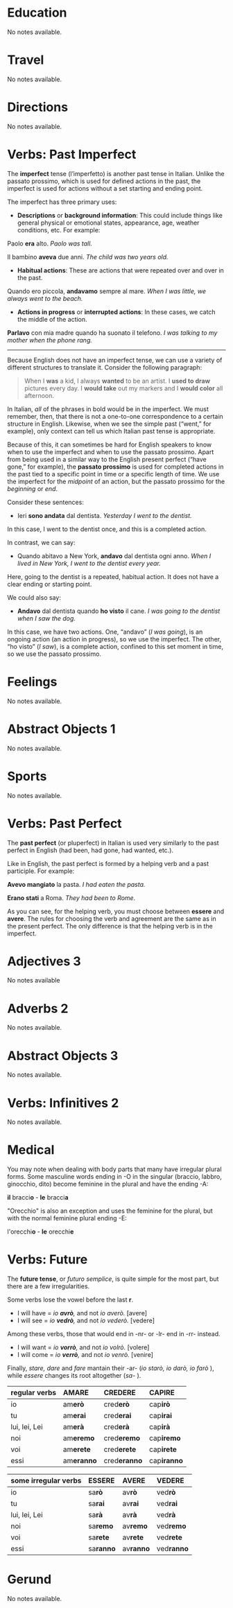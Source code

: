 # Education

No notes available.

# Travel

No notes available.

# Directions

No notes available.

# Verbs: Past Imperfect

The **imperfect** tense (l’imperfetto) is another past tense in Italian. Unlike the passato prossimo, which is used for defined actions in the past, the imperfect is used for actions without a set starting and ending point.

The imperfect has three primary uses:

- **Descriptions** or **background information**: This could include things like general physical or emotional states, appearance, age, weather conditions, etc. For example:

Paolo **era** alto. *Paolo was tall.*

Il bambino **aveva** due anni. *The child was two years old.*

- **Habitual actions**: These are actions that were repeated over and over in the past.

Quando ero piccola, **andavamo** sempre al mare. *When I was little, we always went to the beach.*

- **Actions in progress** or **interrupted actions**: In these cases, we catch the middle of the action.

**Parlavo** con mia madre quando ha suonato il telefono. *I was talking to my mother when the phone rang.*

------

Because English does not have an imperfect tense, we can use a variety of different structures to translate it. Consider the following paragraph:

> When I **was** a kid, I always **wanted** to be an artist. I **used to draw** pictures every day. I **would take** out my markers and I **would color** all afternoon.

In Italian, *all* of the phrases in bold would be in the imperfect. We must remember, then, that there is not a one-to-one correspondence to a certain structure in English. Likewise, when we see the simple past (“went,” for example), only context can tell us which Italian past tense is appropriate.

Because of this, it can sometimes be hard for English speakers to know when to use the imperfect and when to use the passato prossimo. Apart from being used in a similar way to the English present perfect (“have gone,” for example), the **passato prossimo** is used for completed actions in the past tied to a specific point in time or a specific length of time. We use the imperfect for the *midpoint* of an action, but the passato prossimo for the *beginning* or *end*.

Consider these sentences:

- Ieri **sono andata** dal dentista. *Yesterday I went to the dentist.*

In this case, I went to the dentist once, and this is a completed action.

In contrast, we can say:

- Quando abitavo a New York, **andavo** dal dentista ogni anno. *When I lived in New York, I went to the dentist every year.*

Here, going to the dentist is a repeated, habitual action. It does not have a clear ending or starting point.

We could also say:

- **Andavo** dal dentista quando **ho visto** il cane. *I was going to the dentist when I saw the dog.*

In this case, we have two actions. One, “andavo” (*I was going*), is an ongoing action (an action in progress), so we use the imperfect. The other, “ho visto” (*I saw*), is a complete action, confined to this set moment in time, so we use the passato prossimo.

# Feelings

No notes available.

# Abstract Objects 1

No notes available.

# Sports

No notes available.

# Verbs: Past Perfect

The **past perfect** (or pluperfect) in Italian is used very similarly to the past perfect in English (had been, had gone, had wanted, etc.).

Like in English, the past perfect is formed by a helping verb and a past participle. For example:

**Avevo mangiato** la pasta. *I had eaten the pasta.*

**Erano stati** a Roma. *They had been to Rome.*

As you can see, for the helping verb, you must choose between **essere** and **avere**. The rules for choosing the verb and agreement are the same as in the present perfect. The only difference is that the helping verb is in the imperfect.

# Adjectives 3

No notes available

# Adverbs 2

No notes available.

# Abstract Objects 3

No notes available.

# Verbs: Infinitives 2

No notes available.

# Medical

You may note when dealing with body parts that many have irregular plural forms. Some masculine words ending in -O in the singular (braccio, labbro, ginocchio, dito) become feminine in the plural and have the ending -A:

**il** bracci**o** - **le** bracci**a**

"Orecchio" is also an exception and uses the feminine for the plural, but with the normal feminine plural ending -E:

l'orecchi**o** - **le** orecchi**e**

# Verbs: Future

The **future tense**, or *futuro semplice*, is quite simple for the most part, but there are a few irregularities.

Some verbs lose the vowel before the last **r**.

- I will have = *io **avrò**,* and not *io averò.* [avere]
- I will see = *io **vedrò**,* and not *io vederò.* [vedere]

Among these verbs, those that would end in -nr- or -lr- end in -rr- instead.

- I will want = *io **vorrò**,* and not *io volrò.* [volere]
- I will come = *io **verrò**,* and not *io venrò.* [venire]

Finally, *stare, dare* and *fare* mantain their -ar- (*io starò, io darò, io farò* ), while *essere* changes its root altogether (*sa-* ).

| regular verbs | AMARE        | CREDERE        | CAPIRE        |
|:------------- |:------------ |:-------------- |:------------- |
| io            | am**erò**    | cred**erò**    | cap**irò**    |
| tu            | am**erai**   | cred**erai**   | cap**irai**   |
| lui, lei, Lei | am**erà**    | cred**erà**    | cap**irà**    |
| noi           | am**eremo**  | cred**eremo**  | cap**iremo**  |
| voi           | am**erete**  | cred**erete**  | cap**irete**  |
| essi          | am**eranno** | cred**eranno** | cap**iranno** |

| some irregular verbs | ESSERE      | AVERE       | VEDERE       |
|:-------------------- |:----------- |:----------- |:------------ |
| io                   | sa**rò**    | av**rò**    | ved**rò**    |
| tu                   | sa**rai**   | av**rai**   | ved**rai**   |
| lui, lei, Lei        | sa**rà**    | av**rà**    | ved**rà**    |
| noi                  | sa**remo**  | av**remo**  | ved**remo**  |
| voi                  | sa**rete**  | av**rete**  | ved**rete**  |
| essi                 | sa**ranno** | av**ranno** | ved**ranno** |

# Gerund

No notes available.
